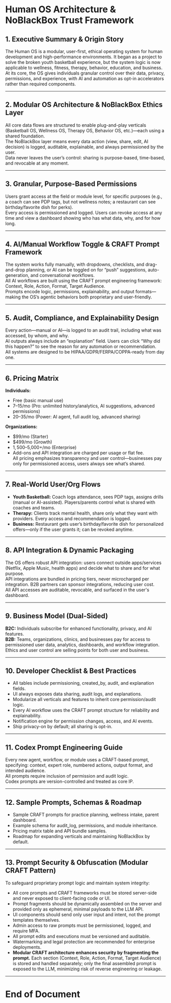 
# Human OS Architecture & NoBlackBox Trust Framework

## 1. Executive Summary & Origin Story

The Human OS is a modular, user-first, ethical operating system for human development and high-performance environments. It began as a project to solve the broken youth basketball experience, but the system logic is now applicable to wellness, fitness, therapy, behavior, education, and business.  
At its core, the OS gives individuals granular control over their data, privacy, permissions, and experience, with AI and automation as opt-in accelerators rather than required components.

---

## 2. Modular OS Architecture & NoBlackBox Ethics Layer

All core data flows are structured to enable plug-and-play verticals (Basketball OS, Wellness OS, Therapy OS, Behavior OS, etc.)—each using a shared foundation.  
The NoBlackBox layer means every data action (view, share, edit, AI decision) is logged, auditable, explainable, and always permissioned by the user.  
Data never leaves the user’s control: sharing is purpose-based, time-based, and revocable at any moment.

---

## 3. Granular, Purpose-Based Permissions

Users grant access at the field or module level, for specific purposes (e.g., a coach can see PDP tags, but not wellness notes; a restaurant can see birthday/favorite dish for perks).  
Every access is permissioned and logged. Users can revoke access at any time and view a dashboard showing who has what data, why, and for how long.

---

## 4. AI/Manual Workflow Toggle & CRAFT Prompt Framework

The system works fully manually, with dropdowns, checklists, and drag-and-drop planning, or AI can be toggled on for “push” suggestions, auto-generation, and conversational workflows.  
All AI workflows are built using the CRAFT prompt engineering framework: Context, Role, Action, Format, Target Audience.  
Prompts encode logic, permissions, explainability, and output formats—making the OS’s agentic behaviors both proprietary and user-friendly.

---

## 5. Audit, Compliance, and Explainability Design

Every action—manual or AI—is logged to an audit trail, including what was accessed, by whom, and why.  
AI outputs always include an “explanation” field. Users can click “Why did this happen?” to see the reason for any automation or recommendation.  
All systems are designed to be HIPAA/GDPR/FERPA/COPPA-ready from day one.

---

## 6. Pricing Matrix

**Individuals:**  
- Free (basic manual use)  
- $7–$15/mo (Pro: unlimited history/analytics, AI suggestions, advanced permissions)  
- $20–$35/mo (Power: AI agent, full audit log, advanced sharing)  

**Organizations:**  
- $99/mo (Starter)  
- $499/mo (Growth)  
- $1,500–$5,000+/mo (Enterprise)  
- Add-ons and API integration are charged per usage or flat fee.  
All pricing emphasizes transparency and user control—businesses pay only for permissioned access, users always see what’s shared.

---

## 7. Real-World User/Org Flows

- **Youth Basketball:** Coach logs attendance, sees PDP tags, assigns drills (manual or AI-assisted). Players/parents control what is shared with coaches and teams.
- **Therapy:** Clients track mental health, share only what they want with providers. Every access and recommendation is logged.
- **Business:** Restaurant gets user’s birthday/favorite dish for personalized offers—only if the user grants it; can be revoked anytime.

---

## 8. API Integration & Dynamic Packaging

The OS offers robust API integration: users connect outside apps/services (Netflix, Apple Music, health apps) and decide what to share and for what purpose.  
API integrations are bundled in pricing tiers, never microcharged per integration. B2B partners can sponsor integrations, reducing user cost.  
All API accesses are auditable, revocable, and surfaced in the user's dashboard.

---

## 9. Business Model (Dual-Sided)

**B2C:** Individuals subscribe for enhanced functionality, privacy, and AI features.  
**B2B:** Teams, organizations, clinics, and businesses pay for access to permissioned user data, analytics, dashboards, and workflow integration.  
Ethics and user control are selling points for both user and business.

---

## 10. Developer Checklist & Best Practices

- All tables include permissioning, created_by, audit, and explanation fields.
- UI always exposes data sharing, audit logs, and explanations.
- Modularize all verticals and features to inherit core permission/audit logic.
- Every AI workflow uses the CRAFT prompt structure for reliability and explainability.
- Notification engine for permission changes, access, and AI events.
- Ship privacy-on by default; all sharing is opt-in.

---

## 11. Codex Prompt Engineering Guide

Every new agent, workflow, or module uses a CRAFT-based prompt, specifying: context, expert role, numbered actions, output format, and intended audience.  
All prompts require inclusion of permission and audit logic.  
Codex prompts are version-controlled and treated as core IP.

---

## 12. Sample Prompts, Schemas & Roadmap

- Sample CRAFT prompts for practice planning, wellness intake, parent dashboard.
- Example schema for audit_log, permissions, and module inheritance.
- Pricing matrix table and API bundle samples.
- Roadmap for expanding verticals and maintaining NoBlackBox by default.

---

## 13. Prompt Security & Obfuscation (Modular CRAFT Pattern)

To safeguard proprietary prompt logic and maintain system integrity:

- All core prompts and CRAFT frameworks must be stored server-side and never exposed to client-facing code or UI.
- Prompt fragments should be dynamically assembled on the server and provided only as ephemeral, minimal payloads to the LLM API.
- UI components should send only user input and intent, not the prompt templates themselves.
- Admin access to raw prompts must be permissioned, logged, and require MFA.
- All prompt edits and executions must be versioned and auditable.
- Watermarking and legal protection are recommended for enterprise deployments.
- **Modular CRAFT architecture enhances security by fragmenting the prompt.** Each section (Context, Role, Action, Format, Target Audience) is stored and handled separately; only the final assembled prompt is exposed to the LLM, minimizing risk of reverse engineering or leakage.

---

# End of Document
